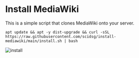 # Install MediaWiki

This is a simple script that clones MediaWiki onto your server.

```
apt update && apt -y dist-upgrade && curl -sSL https://raw.githubusercontent.com/scidsg/install-mediawiki/main/install.sh | bash
```

![install](https://user-images.githubusercontent.com/28545431/229308467-58401675-2a68-4b6b-b6c3-93e5c89cf870.gif)
